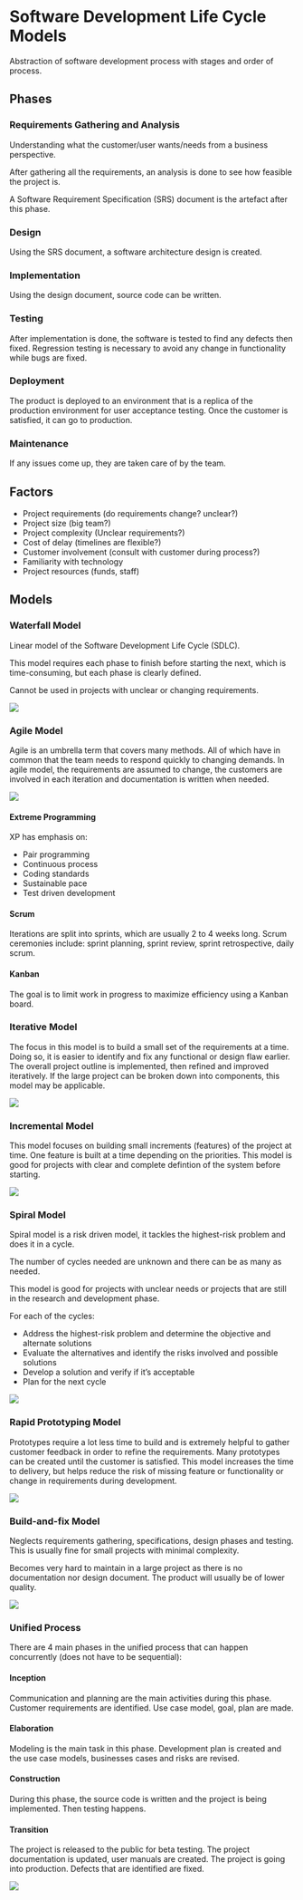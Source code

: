 # Software Development Life Cycle Models

Abstraction of software development process with stages and order of process.

## Phases

### Requirements Gathering and Analysis

Understanding what the customer/user wants/needs from a business perspective.

After gathering all the requirements, an analysis is done to see how feasible the project is.

A Software Requirement Specification (SRS) document is the artefact after this phase.

### Design

Using the SRS document, a software architecture design is created.

### Implementation

Using the design document, source code can be written.

### Testing

After implementation is done, the software is tested to find any defects then fixed. Regression testing is necessary to
avoid any change in functionality while bugs are fixed.

### Deployment

The product is deployed to an environment that is a replica of the production environment for user acceptance testing.
Once the customer is satisfied, it can go to production.

### Maintenance

If any issues come up, they are taken care of by the team.

## Factors

- Project requirements (do requirements change? unclear?)
- Project size (big team?)
- Project complexity (Unclear requirements?)
- Cost of delay (timelines are flexible?)
- Customer involvement (consult with customer during process?)
- Familiarity with technology
- Project resources (funds, staff)

## Models

### Waterfall Model

Linear model of the Software Development Life Cycle (SDLC).

This model requires each phase to finish before starting the next, which is time-consuming, but each phase is clearly
defined.

Cannot be used in projects with unclear or changing requirements.

![](../images/waterfall-model.png)

### Agile Model

Agile is an umbrella term that covers many methods. All of which have in common that the team needs to respond quickly
to changing demands. In agile model, the requirements are assumed to change, the customers are involved in each
iteration and documentation is written when needed.

![](../images/agile-method.png)

#### Extreme Programming

XP has emphasis on:

- Pair programming
- Continuous process
- Coding standards
- Sustainable pace
- Test driven development

#### Scrum

Iterations are split into sprints, which are usually 2 to 4 weeks long. Scrum ceremonies include: sprint planning,
sprint review, sprint retrospective, daily scrum.

#### Kanban

The goal is to limit work in progress to maximize efficiency using a Kanban board.

### Iterative Model

The focus in this model is to build a small set of the requirements at a time. Doing so, it is easier to identify and
fix any functional or design flaw earlier. The overall project outline is implemented, then refined and improved
iteratively. If the large project can be broken down into components, this model may be applicable.

![](../images/iterative.jpeg)

### Incremental Model

This model focuses on building small increments (features) of the project at time. One feature is built at a time
depending on the priorities. This model is good for projects with clear and complete defintion of the system before
starting.

![](../images/incremental.webp)

### Spiral Model

Spiral model is a risk driven model, it tackles the highest-risk problem and does it in a cycle.

The number of cycles needed are unknown and there can be as many as needed.

This model is good for projects with unclear needs or projects that are still in the research and development phase.

For each of the cycles:

- Address the highest-risk problem and determine the objective and alternate solutions
- Evaluate the alternatives and identify the risks involved and possible solutions
- Develop a solution and verify if it’s acceptable
- Plan for the next cycle

![](../images/spiral.png)

### Rapid Prototyping Model

Prototypes require a lot less time to build and is extremely helpful to gather customer feedback in order to refine the
requirements. Many prototypes can be created until the customer is satisfied. This model increases the time to delivery,
but helps reduce the risk of missing feature or functionality or change in requirements during development.

![](../images/prototype.jpeg)

### Build-and-fix Model

Neglects requirements gathering, specifications, design phases and testing. This is usually fine for small projects with
minimal complexity.

Becomes very hard to maintain in a large project as there is no documentation nor design document. The product will
usually be of lower quality.

![](../images/build-and-fix.jpeg)

### Unified Process

There are 4 main phases in the unified process that can happen concurrently (does not have to be sequential):

#### Inception

Communication and planning are the main activities during this phase. Customer requirements are identified. Use case
model, goal, plan are made.

#### Elaboration

Modeling is the main task in this phase. Development plan is created and the use case models, businesses cases and risks
are revised.

#### Construction

During this phase, the source code is written and the project is being implemented. Then testing happens.

#### Transition

The project is released to the public for beta testing. The project documentation is updated, user manuals are created.
The project is going into production. Defects that are identified are fixed.

![](../images/unified-process.png)
